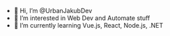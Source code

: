 - 👋 Hi, I’m @UrbanJakubDev
- 👀 I’m interested in Web Dev and Automate stuff
- 🌱 I’m currently learning Vue.js, React, Node.js, .NET


<!---
UrbanJakubDev/UrbanJakubDev is a ✨ special ✨ repository because its `README.md` (this file) appears on your GitHub profile.
You can click the Preview link to take a look at your changes.
--->
